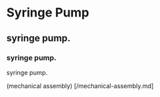 # Syringe Pump

## syringe pump.

### syringe pump.

syringe pump.

(mechanical assembly) [/mechanical-assembly.md]
